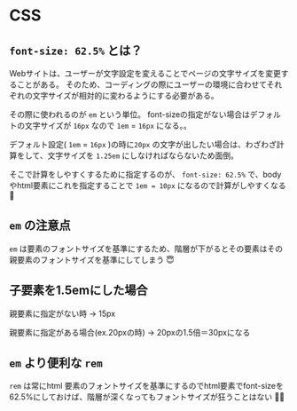 # CSS

## `font-size: 62.5%` とは？

Webサイトは、ユーザーが文字設定を変えることでページの文字サイズを変更することがある。
そのため、コーディングの際にユーザーの環境に合わせてそれぞれの文字サイズが相対的に変わるようにする必要がある。

その際に使われるのが `em` という単位。
font-sizeの指定がない場合はデフォルトの文字サイズが `16px` なので `1em` = `16px` になる。。

デフォルト設定( `1em` = `16px` )の時に`20px` の文字が出したい場合は、わざわざ計算をして、文字サイズを `1.25em` にしなければならないため面倒。

そこで計算をしやすくするために指定するのが、 `font-size: 62.5%` で、bodyやhtml要素にこれを指定することで `1em = 10px` になるので計算がしやすくなる :memo:

## `em` の注意点

`em` は要素のフォントサイズを基準にするため、階層が下がるとその要素はその親要素のフォントサイズを基準にしてしまう :innocent:

## 子要素を1.5emにした場合

親要素に指定がない時 → 15px

親要素に指定がある場合(ex.20pxの時) → 20pxの1.5倍＝30pxになる

## `em` より便利な `rem`

`rem` は常にhtml 要素のフォントサイズを基準にするのでhtml要素でfont-sizeを62.5%にしておけば、階層が深くなってもフォントサイズが狂うことはない :ok_man:
